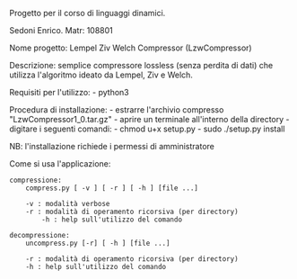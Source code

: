 Progetto per il corso di linguaggi dinamici.

Sedoni Enrico. Matr: 108801


Nome progetto: Lempel Ziv Welch Compressor (LzwCompressor)

Descrizione:
	semplice compressore lossless (senza perdita di dati) che utilizza 
	l'algoritmo ideato da Lempel, Ziv e Welch.

Requisiti per l'utilizzo:
	- python3

Procedura di installazione:
	- estrarre l'archivio compresso "LzwCompressor1_0.tar.gz"
	- aprire un terminale all'interno della directory
	- digitare i seguenti comandi:
		- chmod u+x setup.py
		- sudo ./setup.py install

NB: l'installazione richiede i permessi di amministratore

Come si usa l'applicazione:

	compressione:
		compress.py [ -v ] [ -r ] [ -h ] [file ...]

		-v : modalità verbose
   		-r : modalità di operamento ricorsiva (per directory)
    		-h : help sull'utilizzo del comando

	decompressione:
		uncompress.py [-r] [ -h ] [file ...]
		
		-r : modalità di operamento ricorsiva (per directory)
   		-h : help sull'utilizzo del comando
		


